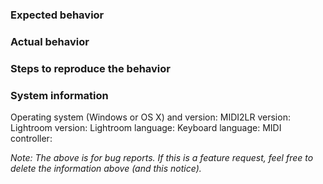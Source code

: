 ### Expected behavior

### Actual behavior

### Steps to reproduce the behavior

### System information
Operating system (Windows or OS X) and version:
MIDI2LR version:
Lightroom version:
Lightroom language:
Keyboard language:
MIDI controller:

*Note: The above is for bug reports. If this is a feature request, feel free to delete the information above (and this notice).*